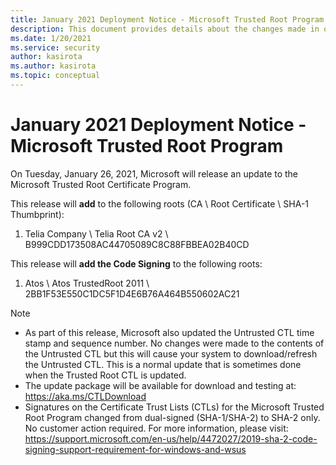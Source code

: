 ```yaml
---
title: January 2021 Deployment Notice - Microsoft Trusted Root Program 
description: This document provides details about the changes made in october 2020 to the root store.
ms.date: 1/20/2021
ms.service: security
author: kasirota
ms.author: kasirota
ms.topic: conceptual
---
```


# January 2021 Deployment Notice - Microsoft Trusted Root Program 

On Tuesday, January 26, 2021, Microsoft will release an update to the Microsoft Trusted Root Certificate Program.

This release will **add** to the following roots (CA \ Root Certificate \ SHA-1 Thumbprint):
1. 	Telia Company \\ Telia Root CA v2 \\ B999CDD173508AC44705089C8C88FBBEA02B40CD

This release will **add the Code Signing** to the following roots:
1. 	Atos \\ Atos TrustedRoot 2011 \\ 2BB1F53E550C1DC5F1D4E6B76A464B550602AC21

>[!NOTE]
> * As part of this release, Microsoft also updated the Untrusted CTL time stamp and sequence number. No changes were made to the contents of the Untrusted CTL but this will cause your system to download/refresh the Untrusted CTL. This is a normal update that is sometimes done when the Trusted Root CTL is updated.
> * The update package will be available for download and testing at: <https://aka.ms/CTLDownload>
> * Signatures on the Certificate Trust Lists (CTLs) for the Microsoft Trusted Root Program changed from dual-signed (SHA-1/SHA-2) to SHA-2 only. No customer action required. For more information, please visit: <https://support.microsoft.com/en-us/help/4472027/2019-sha-2-code-signing-support-requirement-for-windows-and-wsus> 
